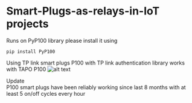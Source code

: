 # Smart-Plugs-as-relays-in-IoT projects
Runs on PyP100 library please install it using 
```shell script
pip install PyP100
```
Using  TP link smart plugs P100 with TP link authentication library
works with TAPO P100
![alt text](https://user-images.githubusercontent.com/121457303/213934432-c3cb1572-5765-487d-a948-023a1ab77e4c.jpg)   

Update    
P100 smart plugs have been reliably working since last 8 months with at least 5 on/off cycles every hour    
